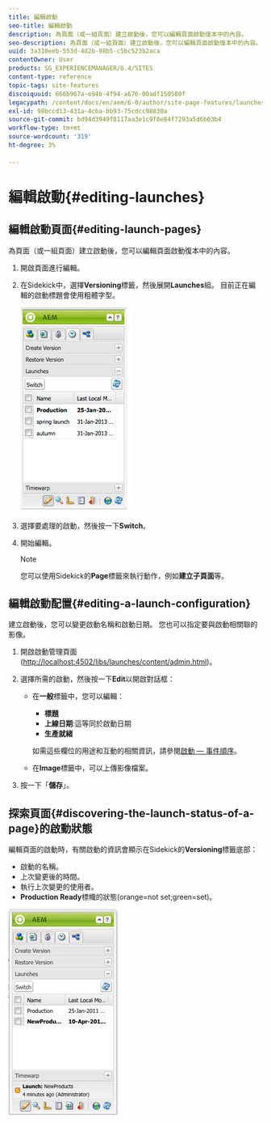```yaml
---
title: 編輯啟動
seo-title: 編輯啟動
description: 為頁面（或一組頁面）建立啟動後，您可以編輯頁面啟動復本中的內容。
seo-description: 為頁面（或一組頁面）建立啟動後，您可以編輯頁面啟動復本中的內容。
uuid: 3a310eeb-553d-4d2b-98b5-c5bc523b2aca
contentOwner: User
products: SG_EXPERIENCEMANAGER/6.4/SITES
content-type: reference
topic-tags: site-features
discoiquuid: 666b967a-e94b-4f94-a676-00adf150580f
legacypath: /content/docs/en/aem/6-0/author/site-page-features/launches
exl-id: 98bccd13-431a-4cba-bb93-75cdcc98830a
source-git-commit: bd94d3949f0117aa3e1c9f0e84f7293a5d6b03b4
workflow-type: tm+mt
source-wordcount: '319'
ht-degree: 3%

---
```


# 編輯啟動{#editing-launches}

## 編輯啟動頁面{#editing-launch-pages}

為頁面（或一組頁面）建立啟動後，您可以編輯頁面啟動復本中的內容。

1. 開啟頁面進行編輯。
1. 在Sidekick中，選擇&#x200B;**Versioning**&#x200B;標籤，然後展開&#x200B;**Launches**&#x200B;組。 目前正在編輯的啟動標題會使用粗體字型。

   ![chlimage_1-13](assets/chlimage_1-13.jpeg)

1. 選擇要處理的啟動，然後按一下&#x200B;**Switch**。
1. 開始編輯。

   >[!NOTE]
   >
   >您可以使用Sidekick的&#x200B;**Page**&#x200B;標籤來執行動作，例如&#x200B;**建立子頁面**&#x200B;等。

## 編輯啟動配置{#editing-a-launch-configuration}

建立啟動後，您可以變更啟動名稱和啟動日期。 您也可以指定要與啟動相關聯的影像。

1. 開啟啟動管理頁面([http://localhost:4502/libs/launches/content/admin.html](http://localhost:4502/libs/launches/content/admin.html))。

1. 選擇所需的啟動，然後按一下&#x200B;**Edit**&#x200B;以開啟對話框：

   * 在&#x200B;**一般**&#x200B;標籤中，您可以編輯：

      * **標題**
      * **上線日期**:這等同於啟動日期
      * **生產就緒**

      如需這些欄位的用途和互動的相關資訊，請參閱[啟動 — 事件順序](/help/sites-authoring/launches.md#launches-the-order-of-events)。

   * 在&#x200B;**Image**&#x200B;標籤中，可以上傳影像檔案。


1. 按一下「**儲存**」。

## 探索頁面{#discovering-the-launch-status-of-a-page}的啟動狀態

編輯頁面的啟動時，有關啟動的資訊會顯示在Sidekick的&#x200B;**Versioning**&#x200B;標籤底部：

* 啟動的名稱。
* 上次變更後的時間。
* 執行上次變更的使用者。
* **Production Ready**&#x200B;標幟的狀態(orange=not set;green=set)。

![chlimage_1-186](assets/chlimage_1-186.png)
